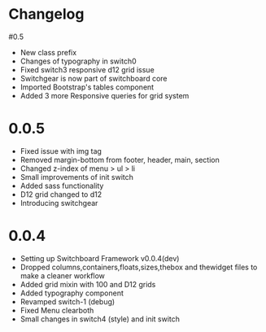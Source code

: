# Changelog

#0.5
* New class prefix
* Changes of typography in switch0
* Fixed switch3 responsive d12 grid issue
* Switchgear is now part of switchboard core
* Imported Bootstrap's tables component
* Added 3 more Responsive queries for grid system

# 0.0.5
* Fixed issue with img tag
* Removed margin-bottom from footer, header, main, section
* Changed z-index of menu > ul > li
* Small improvements of init switch
* Added sass functionality
* D12 grid changed to d12
* Introducing switchgear

# 0.0.4
* Setting up Switchboard Framework v0.0.4(dev)
* Dropped columns,containers,floats,sizes,thebox and thewidget files to make a cleaner workflow
* Added grid mixin with 100 and D12 grids
* Added typography component
* Revamped switch-1 (debug)
* Fixed Menu clearboth
* Small changes in switch4 (style) and init switch
